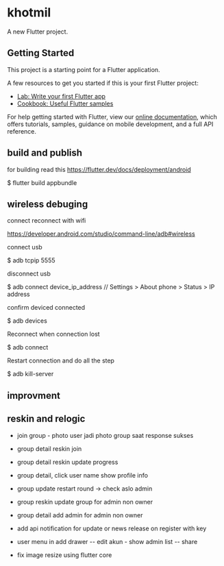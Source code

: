 # khotmil

A new Flutter project.

## Getting Started

This project is a starting point for a Flutter application.

A few resources to get you started if this is your first Flutter project:

- [Lab: Write your first Flutter app](https://flutter.dev/docs/get-started/codelab)
- [Cookbook: Useful Flutter samples](https://flutter.dev/docs/cookbook)

For help getting started with Flutter, view our
[online documentation](https://flutter.dev/docs), which offers tutorials,
samples, guidance on mobile development, and a full API reference.

## build and publish

for building read this https://flutter.dev/docs/deployment/android

$ flutter build appbundle

## wireless debuging

connect reconnect with wifi

https://developer.android.com/studio/command-line/adb#wireless

 connect usb

  $ adb tcpip 5555

 disconnect usb

  $ adb connect device_ip_address // Settings > About phone > Status > IP address

confirm deviced connected

 $ adb devices

Reconnect when connection lost

 $ adb connect

Restart connection and do all the step

 $ adb kill-server

## improvment

## reskin and relogic

- join group - photo user jadi photo group saat response sukses

- group detail reskin join
- group detail reskin update progress
- group detail, click user name show profile info

- group update restart round -> check aslo admin
- group reskin update group for admin non owner
- group detail add admin for admin non owner

- add api notification for update or news release on register with key

- user menu in add drawer
-- edit akun - show admin list
-- share

- fix image resize using flutter core

